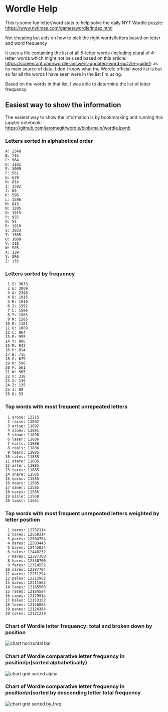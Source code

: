 # Wordle Help
This is some fun letter/word stats to help solve the daily NYT Wordle puzzle: 
https://www.nytimes.com/games/wordle/index.html

Not cheating but aids on how to pick the right words/letters based on letter and word frequency

It uses a file containing the list of all 5-letter words (including plural of 4-letter words which might not be used based on this article: https://screenrant.com/wordle-answers-updated-word-puzzle-guide/) as its main source of data.
I don't know what the Wordle official word list is but so far all the words I have seen were in the list I'm using.

Based on the words in that list, I was able to determine the list of letter frequency.

## Easiest way to show the information
The easiest way to show the information is by bookmarking and running this jupyter notebook:
https://github.com/jeromegit/wordle/blob/main/wordle.ipynb 

### Letters sorted in alphabetical order
```
A: 2348
B: 715
C: 964
D: 1181
E: 3009
F: 561
G: 679
H: 814
I: 1592
J: 89
K: 596
L: 1586
M: 843
N: 1285
O: 1915
P: 955
Q: 53
R: 1910
S: 3033
T: 1585
U: 1089
V: 318
W: 505
X: 139
Y: 886
Z: 135
```

### Letters sorted by frequency
```
 1 S: 3033
 2 E: 3009
 3 A: 2348
 4 O: 1915
 5 R: 1910
 6 I: 1592
 7 L: 1586
 8 T: 1585
 9 N: 1285
10 D: 1181
11 U: 1089
12 C: 964
13 P: 955
14 Y: 886
15 M: 843
16 H: 814
17 B: 715
18 G: 679
19 K: 596
20 F: 561
21 W: 505
22 V: 318
23 X: 139
24 Z: 135
25 J: 89
26 Q: 53
```

### Top words with most frequent unrepeated letters
```
 1 arose: 12215
 2 raise: 11892
 3 arise: 11892
 4 aloes: 11891
 5 stoae: 11890
 6 laser: 11886
 7 earls: 11886
 8 reals: 11886
 9 tears: 11885
10 rates: 11885
11 stare: 11885
12 aster: 11885
13 tares: 11885
14 snare: 11585
15 earns: 11585
16 nears: 11585
17 saner: 11585
18 nares: 11585
19 aisle: 11568
20 least: 11561
```

### Top words with most frequent unrepeated letters weighted by letter position
```
 1 tares: 12732114
 2 cares: 12560314
 3 pares: 12504784
 4 dares: 12503445
 5 bares: 12445034
 6 tales: 12440232
 7 mares: 12387368
 8 hares: 12330700
 9 fares: 12314552
10 nares: 12287784
11 wares: 12251294
12 pales: 12212902
13 dales: 12211563
14 lanes: 12185560
15 rates: 12184584
16 canes: 12179914
17 bales: 12153152
18 lores: 12126885
19 panes: 12124384
20 cores: 12121239
```

### Chart of Wordle letter frequency: total and broken down by position
![chart horizontal bar](images/wordle_letter_frequency_total_and_broken_down_by_position.png)

### Chart of Wordle comparative letter frequency in position\n(sorted alphabetically)
![chart grid sorted alpha](images/wordle_letter_frequency_grid_sorted_alphabetically.png)

### Chart of Wordle comparative letter frequency in position\n(sorted by descending letter total frequency
![chart grid sorted by_freq](images/wordle_letter_frequency_grid_sorted_by_frequency.png)
